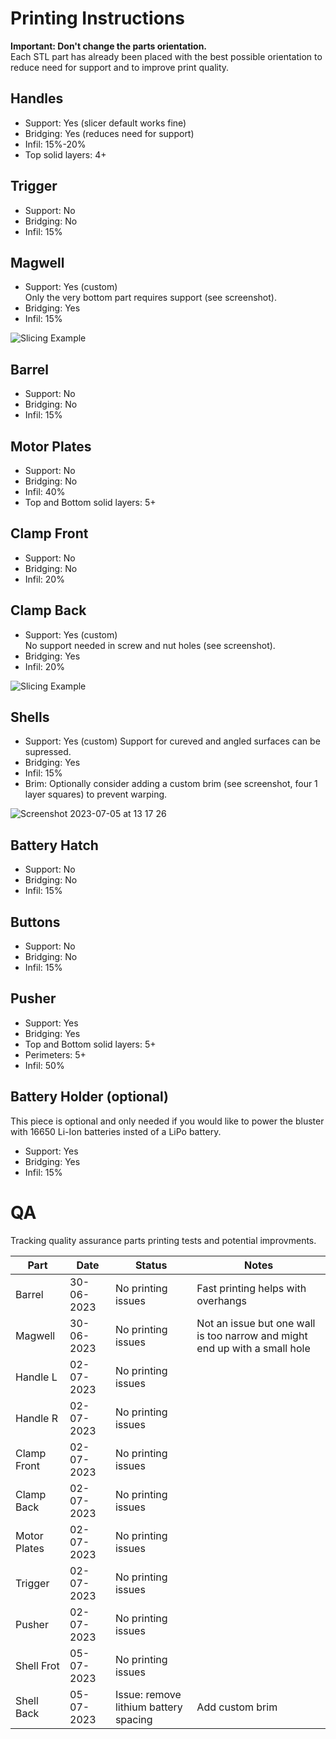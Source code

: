 # Printing Instructions

**Important: Don't change the parts orientation.**    
Each STL part has already been placed with the best possible orientation to reduce need for support and to improve print quality.

## Handles
- Support: Yes (slicer default works fine)
- Bridging: Yes (reduces need for support)
- Infil: 15%-20%
- Top solid layers: 4+


## Trigger
- Support: No
- Bridging: No
- Infil: 15%

## Magwell
- Support: Yes (custom)  
  Only the very bottom part requires support (see screenshot).
- Bridging: Yes
- Infil: 15%
 
![Slicing Example](https://user-images.githubusercontent.com/2025999/201486592-a07d69d4-a728-4cef-80a3-c37d84d0bdfb.png)

## Barrel
- Support: No
- Bridging: No
- Infil: 15%

## Motor Plates
- Support: No
- Bridging: No
- Infil: 40%
- Top and Bottom solid layers: 5+

## Clamp Front
- Support: No
- Bridging: No
- Infil: 20%

## Clamp Back
- Support: Yes (custom)  
  No support needed in screw and nut holes (see screenshot).
- Bridging: Yes
- Infil: 20%

![Slicing Example](https://user-images.githubusercontent.com/2025999/201486946-0388169e-8610-4b7f-bc4f-07be6bdfc223.png)

## Shells
- Support: Yes (custom)
  Support for cureved and angled surfaces can be supressed. 
- Bridging: Yes
- Infil: 15%
- Brim: Optionally consider adding a custom brim (see screenshot, four 1 layer squares) to prevent warping.
  
![Screenshot 2023-07-05 at 13 17 26](https://github.com/theely/Tamaro-Nerf-Blaster/assets/2025999/3a38033f-c280-4b78-80a4-900c0445813e)



## Battery Hatch
- Support: No
- Bridging: No
- Infil: 15%

## Buttons
- Support: No
- Bridging: No
- Infil: 15%

## Pusher
- Support: Yes
- Bridging: Yes
- Top and Bottom solid layers: 5+
- Perimeters: 5+
- Infil: 50%

## Battery Holder (optional)
This piece is optional and only needed if you would like to power the bluster with 16650 Li-Ion batteries insted of a LiPo battery.
- Support: Yes
- Bridging: Yes
- Infil: 15%


# QA
Tracking quality assurance parts printing tests and potential improvments.

| Part | Date | Status| Notes|
|---|---|---|---|
|Barrel|30-06-2023 |No printing issues| Fast printing helps with overhangs | 
|Magwell|30-06-2023|No printing issues| Not an issue but one wall is too narrow and might end up with a small hole | 
|Handle L|02-07-2023|No printing issues|  | 
|Handle R|02-07-2023|No printing issues|  | 
|Clamp Front|02-07-2023|No printing issues|  | 
|Clamp Back|02-07-2023|No printing issues|  | 
|Motor Plates|02-07-2023|No printing issues|  | 
|Trigger|02-07-2023|No printing issues|  | 
|Pusher|02-07-2023|No printing issues|  | 
|Shell Frot|05-07-2023|No printing issues|  | 
|Shell Back|05-07-2023|Issue: remove lithium battery spacing| Add custom brim | 






